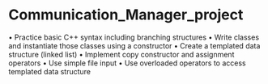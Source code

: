 # Communication_Manager_project
•	Practice basic C++ syntax including branching structures
•	Write classes and instantiate those classes using a constructor
•	Create a templated data structure (linked list)
•	Implement copy constructor and assignment operators
•	Use simple file input
•	Use overloaded operators to access templated data structure
